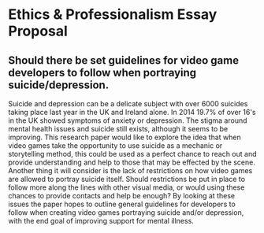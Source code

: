 # Ethics & Professionalism Essay Proposal

## Should there be set guidelines for video game developers to follow when portraying suicide/depression.

Suicide and depression can be a delicate subject with over 6000 suicides taking place last year in the UK and Ireland alone. In 2014 19.7%
of over 16's in the UK showed symptoms of anxiety or depression. The stigma around mental health issues and suicide still exists, 
although it seems to be improving. This research paper would like to explore the idea that when video games
take the opportunity to use suicide as a mechanic or storytelling method, this could be used as a perfect chance to reach out and provide 
understanding and help to those
that may be effected by the scene. Another thing it will consider is the lack of restrictions on how video games are allowed to portray 
suicide itself. Should restrictions be put in place to follow more along the lines with other visual media, or would using these chances to
provide 
contacts and help be enough? By looking at these issues the paper hopes to outline general guidelines for developers to follow when 
creating video games portraying suicide and/or depression, with the end goal of improving support for mental illness.
